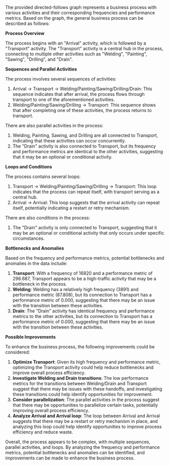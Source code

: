 The provided directed-follows graph represents a business process with various activities and their corresponding frequencies and performance metrics. Based on the graph, the general business process can be described as follows:

**Process Overview**

The process begins with an "Arrival" activity, which is followed by a "Transport" activity. The "Transport" activity is a central hub in the process, connecting to multiple other activities such as "Welding", "Painting", "Sawing", "Drilling", and "Drain".

**Sequences and Parallel Activities**

The process involves several sequences of activities:

1. Arrival -> Transport -> Welding/Painting/Sawing/Drilling/Drain: This sequence indicates that after arrival, the process flows through transport to one of the aforementioned activities.
2. Welding/Painting/Sawing/Drilling -> Transport: This sequence shows that after completing one of these activities, the process returns to transport.

There are also parallel activities in the process:

1. Welding, Painting, Sawing, and Drilling are all connected to Transport, indicating that these activities can occur concurrently.
2. The "Drain" activity is also connected to Transport, but its frequency and performance metrics are identical to the other activities, suggesting that it may be an optional or conditional activity.

**Loops and Conditions**

The process contains several loops:

1. Transport -> Welding/Painting/Sawing/Drilling -> Transport: This loop indicates that the process can repeat itself, with transport serving as a central hub.
2. Arrival -> Arrival: This loop suggests that the arrival activity can repeat itself, potentially indicating a restart or retry mechanism.

There are also conditions in the process:

1. The "Drain" activity is only connected to Transport, suggesting that it may be an optional or conditional activity that only occurs under specific circumstances.

**Bottlenecks and Anomalies**

Based on the frequency and performance metrics, potential bottlenecks and anomalies in the data include:

1. **Transport**: With a frequency of 16820 and a performance metric of 296.687, Transport appears to be a high-traffic activity that may be a bottleneck in the process.
2. **Welding**: Welding has a relatively high frequency (3891) and performance metric (87.808), but its connection to Transport has a performance metric of 0.000, suggesting that there may be an issue with the transition between these activities.
3. **Drain**: The "Drain" activity has identical frequency and performance metrics to the other activities, but its connection to Transport has a performance metric of 0.000, suggesting that there may be an issue with the transition between these activities.

**Possible Improvements**

To enhance the business process, the following improvements could be considered:

1. **Optimize Transport**: Given its high frequency and performance metric, optimizing the Transport activity could help reduce bottlenecks and improve overall process efficiency.
2. **Investigate Welding and Drain transitions**: The low performance metrics for the transitions between Welding/Drain and Transport suggest that there may be issues with these handoffs, and investigating these transitions could help identify opportunities for improvement.
3. **Consider parallelization**: The parallel activities in the process suggest that there may be opportunities to parallelize certain tasks, potentially improving overall process efficiency.
4. **Analyze Arrival and Arrival loop**: The loop between Arrival and Arrival suggests that there may be a restart or retry mechanism in place, and analyzing this loop could help identify opportunities to improve process efficiency and reduce waste.

Overall, the process appears to be complex, with multiple sequences, parallel activities, and loops. By analyzing the frequency and performance metrics, potential bottlenecks and anomalies can be identified, and improvements can be made to enhance the business process.